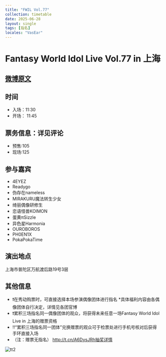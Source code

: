 ```yaml
---
title: "FWIL Vol.77"
collection: timetable
date: 2025-06-28
layout: single
tags: [指名]
locales: "VasEar"
---
```


# Fantasy World Idol Live Vol.77 in 上海

## [微博原文](https://weibo.com/5603058452/PxV5Erp4g)

## 时间
- 入场：11:30
- 开场： 11:45

## 票务信息：详见评论
- 预售:105
- 现场:125

## 参与嘉宾
- 4EYEZ
- Readygo
- 伪存在nameless
- MIRAKURU魔法转生少女
- 绮丽偶像研修生
- 恋语怪兽KOIMON
- 蛋黄πSizzle
- 异色星Harmonia
- OUROBOROS
- PH0EN1X
- PokaPokaTime
## 演出地点
上海市普陀区万航渡后路19号3层
## 其他信息
- ❗在秀动购票时，可直接选择本场参演偶像团体进行指名
*具体福利内容由各偶像团体自行决定，详情见各团官博
- ❗️累积三场指名同一偶像团体的观众，将获得未来任意一场Fantasy World Idol Live in 上海的赠票资格
- ‼️“累积三场指名同一团体”兑换赠票的观众可于检票处进行手机号核对后获得手环直接入场
- （注：赠票无指名） http://t.cn/A6DysJRh抽奖详情

![tt2](/timetable/2025/06/28/4.jpg)  